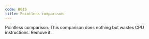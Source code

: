 ```yaml
---
code: B015
title: Pointless comparison
---
```


Pointless comparison. This comparison does nothing but wastes CPU instructions. Remove it.